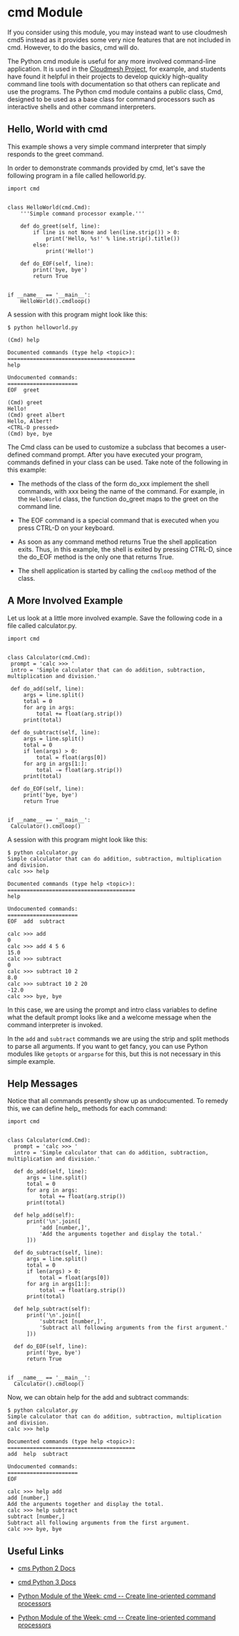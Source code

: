 # cmd Module

If you consider using this module, you may instead want to use cloudmesh cmd5 instead as it provides some very nice
features that are not included in cmd. However, to do the basics, cmd will do.

The Python cmd module is useful for any more involved command-line
application. It is used in the [Cloudmesh
Project](http://cloudmesh.github.io/), for example, and students have found it helpful in their projects to develop
quickly high-quality command line tools with documentation so that others can replicate and use the programs.  The Python
cmd module contains a public class, Cmd, designed to be used as a base class for command processors such as interactive
shells and other
command interpreters.

## Hello, World with cmd

This example shows a very simple command interpreter that simply
responds to the greet command.

In order to demonstrate commands provided by cmd, let's save the
following program in a file called helloworld.py.

    import cmd


    class HelloWorld(cmd.Cmd):
        '''Simple command processor example.'''

        def do_greet(self, line):
            if line is not None and len(line.strip()) > 0:
                print('Hello, %s!' % line.strip().title())
            else:
                print('Hello!')

        def do_EOF(self, line):
            print('bye, bye')
            return True


    if __name__ == '__main__':
        HelloWorld().cmdloop()

A session with this program might look like this:

    $ python helloworld.py

    (Cmd) help

    Documented commands (type help <topic>):
    ========================================
    help

    Undocumented commands:
    ======================
    EOF  greet

    (Cmd) greet
    Hello!
    (Cmd) greet albert
    Hello, Albert!
    <CTRL-D pressed>
    (Cmd) bye, bye

The Cmd class can be used to customize a subclass that becomes a
user-defined command prompt. After you have executed your program,
commands defined in your class can be used. Take note of the following
in this example:

* The methods of the class of the form do_xxx implement the shell commands, with xxx being the name of the command. For example, in the `HelloWorld` class, the function do_greet maps to the greet on the command line.

* The EOF command is a special command that is executed when you press CTRL-D on your keyboard.

* As soon as any command method returns True the shell application exits. Thus, in this example, the shell is exited by pressing CTRL-D,
    since the do_EOF method is the only one that returns True.

* The shell application is started by calling the `cmdloop` method of
    the class.

## A More Involved Example

Let us look at a little more involved example. Save the following code in
a file called calculator.py.

    import cmd


    class Calculator(cmd.Cmd):
     prompt = 'calc >>> '
     intro = 'Simple calculator that can do addition, subtraction, multiplication and division.'

     def do_add(self, line):
         args = line.split()
         total = 0
         for arg in args:
             total += float(arg.strip())
         print(total)

     def do_subtract(self, line):
         args = line.split()
         total = 0
         if len(args) > 0:
             total = float(args[0])
         for arg in args[1:]:
             total -= float(arg.strip())
         print(total)

     def do_EOF(self, line):
         print('bye, bye')
         return True


    if __name__ == '__main__':
     Calculator().cmdloop()

A session with this program might look like this:

    $ python calculator.py
    Simple calculator that can do addition, subtraction, multiplication and division.
    calc >>> help

    Documented commands (type help <topic>):
    ========================================
    help

    Undocumented commands:
    ======================
    EOF  add  subtract

    calc >>> add
    0
    calc >>> add 4 5 6
    15.0
    calc >>> subtract
    0
    calc >>> subtract 10 2
    8.0
    calc >>> subtract 10 2 20
    -12.0
    calc >>> bye, bye

In this case, we are using the prompt and intro class variables to
    define what the default prompt looks like and a welcome message when
    the command interpreter is invoked.

In the `add` and `subtract` commands we are using the strip and split methods to parse all arguments. If you want to get fancy, you can
    use Python modules like `getopts` or `argparse` for this, but this is
    not necessary in this simple example.

Help Messages
-------------

Notice that all commands presently show up as undocumented. To remedy
this, we can define help_ methods for each command:

    import cmd


    class Calculator(cmd.Cmd):
      prompt = 'calc >>> '
      intro = 'Simple calculator that can do addition, subtraction, multiplication and division.'

      def do_add(self, line):
          args = line.split()
          total = 0
          for arg in args:
              total += float(arg.strip())
          print(total)

      def help_add(self):
          print('\n'.join([
              'add [number,]',
              'Add the arguments together and display the total.'
          ]))

      def do_subtract(self, line):
          args = line.split()
          total = 0
          if len(args) > 0:
              total = float(args[0])
          for arg in args[1:]:
              total -= float(arg.strip())
          print(total)

      def help_subtract(self):
          print('\n'.join([
              'subtract [number,]',
              'Subtract all following arguments from the first argument.'
          ]))

      def do_EOF(self, line):
          print('bye, bye')
          return True


    if __name__ == '__main__':
      Calculator().cmdloop()

Now, we can obtain help for the add and subtract commands:

    $ python calculator.py
    Simple calculator that can do addition, subtraction, multiplication and division.
    calc >>> help

    Documented commands (type help <topic>):
    ========================================
    add  help  subtract

    Undocumented commands:
    ======================
    EOF

    calc >>> help add
    add [number,]
    Add the arguments together and display the total.
    calc >>> help subtract
    subtract [number,]
    Subtract all following arguments from the first argument.
    calc >>> bye, bye

## Useful Links

* [cms Python 2 Docs](https://docs.python.org/2/library/cmd.html)
* [cmd Python 3 Docs](https://docs.python.org/3/library/cmd.html)

* [Python Module of the Week: cmd -- Create line-oriented command
    processors](https://pymotw.com/2/cmd/)

* [Python Module of the Week: cmd -- Create line-oriented command processors](https://pymotw.com/3/cmd/)

